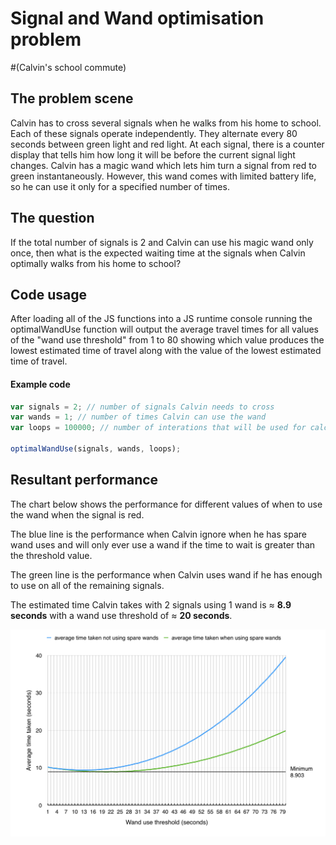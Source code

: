 # Signal and Wand optimisation problem 
#(Calvin's school commute)  


## The problem scene
Calvin has to cross several signals when he walks from his home to school. Each of these signals operate independently. They alternate every 80 seconds between green light and red light. At each signal, there is a counter display that tells him how long it will be before the current signal light changes. Calvin has a magic wand which lets him turn a signal from red to green instantaneously. However, this wand comes with limited battery life, so he can use it only for a specified number of times.

## The question
If the total number of signals is 2 and Calvin can use his magic wand only once, then what is the expected waiting time at the signals when Calvin optimally walks from his home to school?

## Code usage
After loading all of the JS functions into a JS runtime console running the optimalWandUse function will output the average travel times for all values of the "wand use threshold" from 1 to 80 showing which value produces the lowest estimated time of travel along with the value of the lowest estimated time of travel.

#### Example code
```javascript
var signals = 2; // number of signals Calvin needs to cross
var wands = 1; // number of times Calvin can use the wand
var loops = 100000; // number of interations that will be used for calculating the average

optimalWandUse(signals, wands, loops);
```

## Resultant performance
The chart below shows the performance for different values of when to use the wand when the signal is red.

The blue line is the performance when Calvin ignore when he has spare wand uses and will only ever use a wand if the time to wait is greater than the threshold value.

The green line is the performance when Calvin uses wand if he has enough to use on all of the remaining signals.

The estimated time Calvin takes with 2 signals using 1 wand is ≈ **8.9 seconds** with a wand use threshold of  ≈ **20 seconds**.


![Optimisation chart][chart]

[chart]: https://github.com/ZackAkil/Java-Script-signal-wand-optimisation/blob/master/optimisation.chart.png "Optimisation chart"
